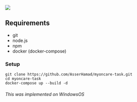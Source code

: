 ![](https://uploads-ssl.webflow.com/5d30697c85ef6168165dd2ef/5e395761b71d4d338fb11aec_logo.svg)


## Requirements
- git
- node.js
- npm
- docker (docker-compose)

### Setup

```
git clone https://github.com/AsserHamad/myoncare-task.git
cd myoncare-task
docker-compose up --build -d
``` 

###### This was implemented on WindowsOS
